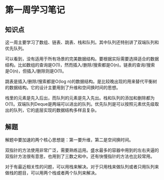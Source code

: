 # 第一周学习笔记

## 知识点

这一周主要学习了数组、链表、跳表、栈和队列。其中队列还特别讲了双端队列和优先队列。

可以看到，没有适用于所有场景的完美数据结构。要根据实际需要选择适合的数据结构。比如数组的查询是O(1)，然而插入/删除/搜索都是O(n)。链表的查询/搜索是O(n)，但插入/删除则是O(1)。

跳表是插入/删除/搜索都是O(log n)的数据结构。是比较晚出现的用来替代平衡树的数据结构。它的设计主要用到了升维和空间换时间的思想。

栈里的元素是先入后出，而队列的元素是先入先出。栈和队列的添加和删除都为O(1)。双端队列Deque是两端可以进出的队列。优先队列是可以按照元素优先级取出的队列，它的底层实现的数据结构多样且复杂。

## 解题

解题中要加速的两个核心思想是：第一要升维，第二是空间换时间。

双指针的方法使用非常广泛，需要熟练运用。盛水最多的容器中用到的左右夹逼的双指针方法很有意思，也用到了三数之和中。还有快慢指针的方法也比较常用。

对于有最近相关性的问题，可以用栈来解决。对于只用栈来做队列或者只用队列来做栈的题目，可以用两个栈或者两个队列来解决。